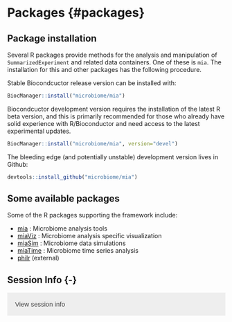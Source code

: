 # Packages {#packages}


<script>
document.addEventListener("click", function (event) {
    if (event.target.classList.contains("rebook-collapse")) {
        event.target.classList.toggle("active");
        var content = event.target.nextElementSibling;
        if (content.style.display === "block") {
            content.style.display = "none";
        } else {
            content.style.display = "block";
        }
    }
})
</script>

<style>
.rebook-collapse {
  background-color: #eee;
  color: #444;
  cursor: pointer;
  padding: 18px;
  width: 100%;
  border: none;
  text-align: left;
  outline: none;
  font-size: 15px;
}

.rebook-content {
  padding: 0 18px;
  display: none;
  overflow: hidden;
  background-color: #f1f1f1;
}
</style>


## Package installation

Several R packages provide methods for the analysis and manipulation
of `SummarizedExperiment` and related data containers. One of these is
`mia`. The installation for this and other packages has the following
procedure.

Stable Biocondcuctor release version can be installed with:


```r
BiocManager::install("microbiome/mia")
```

Biocondcuctor development version requires the installation of the
latest R beta version, and this is primarily recommended for those who
already have solid experience with R/Bioconductor and need access to
the latest experimental updates.


```r
BiocManager::install("microbiome/mia", version="devel")
```

The bleeding edge (and potentially unstable) development version lives
in Github:


```r
devtools::install_github("microbiome/mia")
```



## Some available packages

Some of the R packages supporting the framework include:

- [mia](microbiome.github.io/mia) : Microbiome analysis tools   
- [miaViz](microbiome.github.io/miaViz) : Microbiome analysis specific visualization
- [miaSim](microbiome.github.io/miaSim) : Microbiome data simulations
- [miaTime](microbiome.github.io/miaTime) : Microbiome time series analysis
- [philr](http://bioconductor.org/packages/devel/bioc/html/philr.html) (external)




## Session Info {-}

<button class="rebook-collapse">View session info</button>
<div class="rebook-content">
```
R version 4.1.3 (2022-03-10)
Platform: x86_64-pc-linux-gnu (64-bit)
Running under: Ubuntu 20.04.4 LTS

Matrix products: default
BLAS/LAPACK: /usr/lib/x86_64-linux-gnu/openblas-pthread/libopenblasp-r0.3.8.so

locale:
 [1] LC_CTYPE=en_US.UTF-8       LC_NUMERIC=C              
 [3] LC_TIME=en_US.UTF-8        LC_COLLATE=en_US.UTF-8    
 [5] LC_MONETARY=en_US.UTF-8    LC_MESSAGES=en_US.UTF-8   
 [7] LC_PAPER=en_US.UTF-8       LC_NAME=C                 
 [9] LC_ADDRESS=C               LC_TELEPHONE=C            
[11] LC_MEASUREMENT=en_US.UTF-8 LC_IDENTIFICATION=C       

attached base packages:
[1] stats     graphics  grDevices utils     datasets  methods   base     

other attached packages:
[1] BiocStyle_2.22.0 rebook_1.4.0    

loaded via a namespace (and not attached):
 [1] bookdown_0.25       dir.expiry_1.2.0    codetools_0.2-18   
 [4] XML_3.99-0.9        digest_0.6.29       stats4_4.1.3       
 [7] magrittr_2.0.3      evaluate_0.15       graph_1.72.0       
[10] rlang_1.0.2         stringi_1.7.6       cli_3.2.0          
[13] filelock_1.0.2      rmarkdown_2.13      tools_4.1.3        
[16] stringr_1.4.0       xfun_0.30           yaml_2.3.5         
[19] fastmap_1.1.0       compiler_4.1.3      BiocGenerics_0.40.0
[22] BiocManager_1.30.16 CodeDepends_0.6.5   htmltools_0.5.2    
[25] knitr_1.38         
```
</div>
